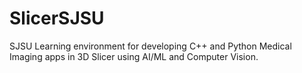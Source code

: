 # SlicerSJSU

SJSU Learning environment for developing C++ and Python Medical Imaging apps in 3D Slicer using AI/ML and Computer Vision.
